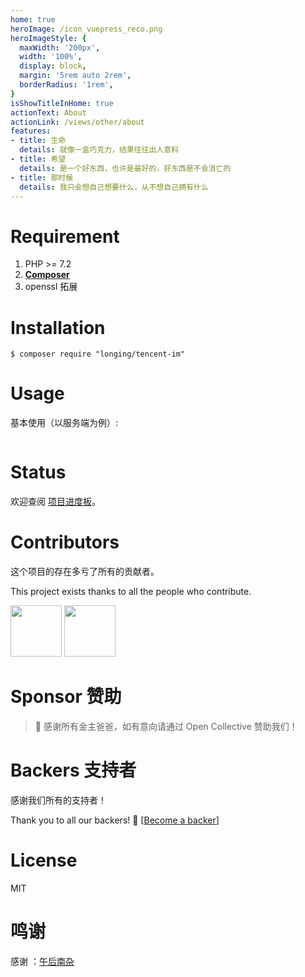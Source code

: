 ```yaml
---
home: true
heroImage: /icon_vuepress_reco.png
heroImageStyle: {
  maxWidth: '200px',
  width: '100%',
  display: block,
  margin: '5rem auto 2rem',
  borderRadius: '1rem',
}
isShowTitleInHome: true
actionText: About
actionLink: /views/other/about
features:
- title: 生命
  details: 就像一盒巧克力，结果往往出人意料
- title: 希望
  details: 是一个好东西，也许是最好的，好东西是不会消亡的
- title: 那时候
  details: 我只会想自己想要什么，从不想自己拥有什么
---
```



# Requirement

1. PHP >= 7.2
2. **[Composer](https://getcomposer.org/)**
3. openssl 拓展

# Installation

```shell
$ composer require "longing/tencent-im"
```

# Usage

基本使用（以服务端为例）:

```php

```


# Status 

欢迎查阅 [项目进度板](https://github.com/TestsLing/easy-im/projects)。


# Contributors

这个项目的存在多亏了所有的贡献者。 

This project exists thanks to all the people who contribute. 

<a href="https://github.com/TestsLing"><img style="width:82px;hieght:82px;" src="https://avatars1.githubusercontent.com/u/40593646?s=400&u=23b56590213003dbaea677cb14b1fc7f8cc62209&v=4" /></a>
<a href="https://github.com/DDDecade0715"><img style="width:82px;hieght:82px;" src="https://avatars1.githubusercontent.com/u/29270630?s=400&u=91f7c75ae86ddfa650d55e9a6874def716829fbd&v=4" /></a>

# Sponsor 赞助

> 🙏 感谢所有金主爸爸，如有意向请通过 Open Collective 赞助我们！

# Backers 支持者

感谢我们所有的支持者！ 

Thank you to all our backers! 🙏 [[Become a backer]()]


# License

MIT

# 鸣谢

感谢 ：[午后南杂](https://www.recoluan.com) 